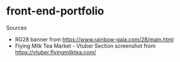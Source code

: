 # front-end-portfolio

Sources
- RG28 banner from https://www.rainbow-gala.com/28/main.html
- Flying Milk Tea Market - Vtuber Section screenshot from https://vtuber.flyingmilktea.com/
